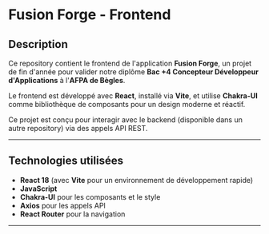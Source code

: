 # Fusion Forge - Frontend

## Description

Ce repository contient le frontend de l'application **Fusion Forge**, un projet de fin d'année pour valider notre diplôme **Bac +4 Concepteur Développeur d'Applications** à l'**AFPA de Bègles**.

Le frontend est développé avec **React**, installé via **Vite**, et utilise **Chakra-UI** comme bibliothèque de composants pour un design moderne et réactif.

Ce projet est conçu pour interagir avec le backend (disponible dans un autre repository) via des appels API REST.

---

## Technologies utilisées

- **React 18** (avec **Vite** pour un environnement de développement rapide)
- **JavaScript**
- **Chakra-UI** pour les composants et le style
- **Axios** pour les appels API
- **React Router** pour la navigation

---
